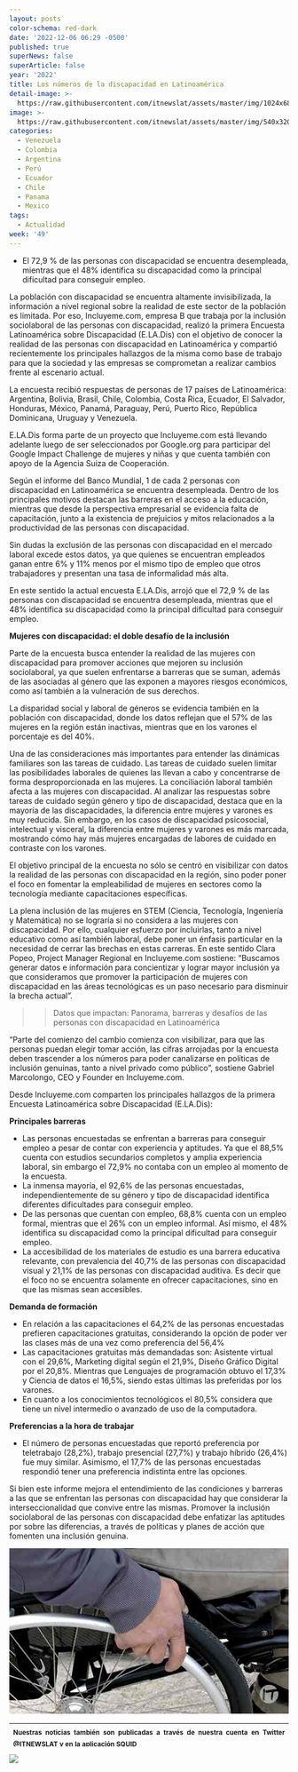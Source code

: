 ```yaml
---
layout: posts
color-schema: red-dark
date: '2022-12-06 06:29 -0500'
published: true
superNews: false
superArticle: false
year: '2022'
title: Los números de la discapacidad en Latinoamérica
detail-image: >-
  https://raw.githubusercontent.com/itnewslat/assets/master/img/1024x680/Discapacidad-g.jpg
image: >-
  https://raw.githubusercontent.com/itnewslat/assets/master/img/540x320/Discapacidad-p.jpg
categories:
  - Venezuela
  - Colombia
  - Argentina
  - Perú
  - Ecuador
  - Chile
  - Panama
  - Mexico
tags:
  - Actualidad
week: '49'
---
```

- El 72,9 % de las personas con discapacidad se encuentra desempleada, mientras que el 48% identifica su discapacidad como la principal dificultad para conseguir empleo.
 
La población con discapacidad se encuentra altamente invisibilizada, la información a nivel regional sobre la realidad de este sector de la población es limitada. Por eso, Incluyeme.com, empresa B que trabaja por la inclusión sociolaboral de las personas con discapacidad, realizó la primera Encuesta Latinoamérica sobre Discapacidad (E.LA.Dis) con el objetivo de conocer la realidad de las personas con discapacidad en Latinoamérica y compartió recientemente los principales hallazgos de la misma como base de trabajo para que la sociedad y las empresas se comprometan a realizar cambios frente al escenario actual. 

La encuesta recibió respuestas de personas de 17 países de Latinoamérica: Argentina, Bolivia, Brasil, Chile, Colombia, Costa Rica, Ecuador, El Salvador, Honduras, México, Panamá, Paraguay, Perú, Puerto Rico, República Dominicana, Uruguay y Venezuela.

E.LA.Dis forma parte de un proyecto que Incluyeme.com está llevando adelante luego de ser seleccionados por Google.org para participar del Google Impact Challenge de mujeres y niñas y que cuenta también con apoyo de la Agencia Suiza de Cooperación. 

Según el informe del Banco Mundial, 1 de cada 2 personas con discapacidad en Latinoamérica se encuentra desempleada. Dentro de los principales motivos destacan las barreras en el acceso a la educación, mientras que desde la perspectiva empresarial se evidencia falta de capacitación, junto a la existencia de prejuicios y mitos relacionados a la productividad de las personas con discapacidad.

Sin dudas la exclusión de las personas con discapacidad en el mercado laboral excede estos datos, ya que quienes se encuentran empleados ganan entre 6% y 11% menos por el mismo tipo de empleo que otros trabajadores y presentan una tasa de informalidad más alta.

En este sentido la actual encuesta E.LA.Dis,  arrojó que el 72,9 % de las personas con discapacidad se encuentra desempleada, mientras que el 48% identifica su discapacidad como la principal dificultad para conseguir empleo. 

**Mujeres con discapacidad: el doble desafío de la inclusión**

Parte de la encuesta busca entender la realidad de las mujeres con discapacidad para promover acciones que mejoren su inclusión sociolaboral, ya que suelen enfrentarse a barreras que se suman, además de las asociadas al género que las exponen a mayores riesgos económicos, como así también a la vulneración de sus derechos. 

La disparidad social y laboral de géneros se evidencia también en la población con discapacidad, donde los datos reflejan que el 57% de las mujeres en la región están inactivas, mientras que en los varones el porcentaje es del 40%.

Una de las consideraciones más importantes para entender las dinámicas familiares son las tareas de cuidado. Las tareas de cuidado suelen limitar las posibilidades laborales de quienes las llevan a cabo y concentrarse de forma desproporcionada en las mujeres. La conciliación laboral también afecta a las mujeres con discapacidad. Al analizar las respuestas sobre tareas de cuidado según género y tipo de discapacidad, destaca que en la mayoría de las discapacidades, la diferencia entre mujeres y varones es muy reducida. Sin embargo, en los casos de discapacidad psicosocial, intelectual y visceral, la diferencia entre mujeres y varones es más marcada, mostrando cómo hay más mujeres encargadas de labores de cuidado en contraste con los varones. 

El objetivo principal de la encuesta no sólo se centró en visibilizar con datos la realidad de las personas con discapacidad en la región, sino poder poner el foco en fomentar la empleabilidad de mujeres en sectores como la tecnología mediante capacitaciones específicas. 

La plena inclusión de las mujeres en STEM (Ciencia, Tecnología, Ingeniería y Matemática) no se lograría si no considera a las mujeres con discapacidad. Por ello, cualquier esfuerzo por incluirlas, tanto a nivel educativo como así también laboral, debe poner un énfasis particular en la necesidad de cerrar las brechas en estas carreras. En este sentido Clara Popeo, Project Manager Regional en Incluyeme.com sostiene: “Buscamos generar datos e información para concientizar y lograr mayor inclusión ya que consideramos que promover la participación de mujeres con discapacidad en las áreas tecnológicas es un paso necesario para disminuir la brecha actual”.

>> Datos que impactan: Panorama, barreras y desafíos de las personas con discapacidad en Latinoamérica

“Parte del comienzo del cambio comienza con visibilizar, para que las personas puedan elegir tomar acción, las cifras arrojadas por la encuesta deben trascender a los números para poder canalizarse en políticas de inclusión genuinas, tanto a nivel privado como público”, sostiene Gabriel Marcolongo, CEO y Founder en Incluyeme.com.

Desde Incluyeme.com comparten los principales hallazgos de la primera Encuesta Latinoamérica sobre Discapacidad (E.LA.Dis):

**Principales barreras**

- Las personas encuestadas se enfrentan a barreras para conseguir empleo a pesar de contar con experiencia y aptitudes. Ya que el 88,5% cuenta con estudios secundarios completos y amplia experiencia laboral, sin embargo el 72,9% no contaba con un empleo al momento de la encuesta. 
- La inmensa mayoría, el 92,6% de las personas encuestadas, independientemente de su género y tipo de discapacidad identifica diferentes dificultades para conseguir empleo. 
- De las personas que cuentan con empleo, 68,8% cuenta con un empleo formal, mientras que el 26% con un empleo informal. Así mismo, el 48% identifica su discapacidad como la principal dificultad para conseguir empleo. 
- La accesibilidad de los materiales de estudio es una barrera educativa relevante, con prevalencia del 40,7% de las personas con discapacidad visual y 21,1% de las personas con discapacidad auditiva. Es decir que el foco no se encuentra solamente en ofrecer capacitaciones, sino en que las mismas sean accesibles.


**Demanda de formación**

- En relación a las capacitaciones el 64,2% de las personas encuestadas prefieren capacitaciones gratuitas, considerando la opción de poder ver las clases más de una vez como preferencia del 56,4% 
- Las capacitaciones gratuitas más demandadas son: Asistente virtual con el  29,6%, Marketing digital según el 21,9%, Diseño Gráfico Digital por el 20,8%. Mientras que Lenguajes de programación obtuvo el 17,3% y  Ciencia de datos el 16,5%, siendo estas últimas las preferidas por los varones.
- En cuanto a los conocimientos tecnológicos el 80,5% considera que tiene un nivel intermedio o avanzado de uso de la computadora.


**Preferencias a la hora de trabajar**

- El número de personas encuestadas que reportó preferencia por teletrabajo (28,2%), trabajo presencial (27,7%) y trabajo híbrido (26,4%) fue muy similar. Asimismo, el 17,7% de las personas encuestadas respondió tener una preferencia indistinta entre las opciones.
 
Si bien este informe mejora el entendimiento de las condiciones y barreras a las que se enfrentan las personas con discapacidad hay que considerar la interseccionalidad que convive entre las mismas. Promover la inclusión sociolaboral de las personas con discapacidad debe enfatizar las aptitudes por sobre las diferencias, a través de políticas y planes de acción que fomenten una inclusión genuina.

![](https://raw.githubusercontent.com/itnewslat/assets/master/img/540x320/Discapacidad-p.jpg)

<table style="height: 42px;" width="569">
<tbody>
<tr>
<td style="text-align: justify;"><sub><strong>Nuestras noticias también son publicadas a través de nuestra cuenta en Twitter <a href="https://twitter.com/itnewslat?lang=es">@ITNEWSLAT</a> y en la aplicación <a href="https://squidapp.co/en/">SQUID</a></strong></sub></td>
</tr>
</tbody>
</table>

<img src="https://tracker.metricool.com/c3po.jpg?hash=56f88a41e39ab42c063cc51676587a04"/>